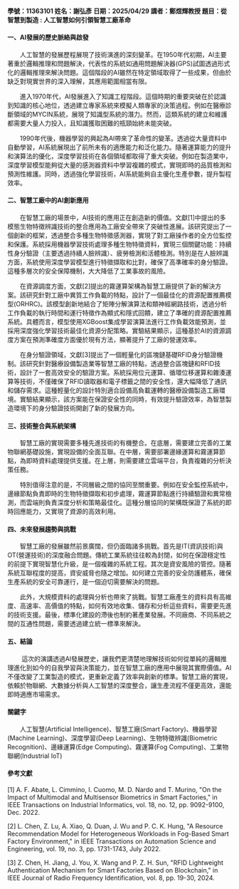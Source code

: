 #### 學號：11363101  姓名：謝弘彥  日期：2025/04/29  講者：鄭煜輝教授  題目：從智慧到製造 : 人工智慧如何引領智慧工廠革命

#### 一、AI發展的歷史脈絡與啟發
&emsp;&emsp;人工智慧的發展歷程展現了技術演進的深刻變革。在1950年代初期，AI主要著重於邏輯推理和問題解決，代表性的系統如通用問題解決器(GPS)試圖透過形式化的邏輯推理來解決問題。這個階段的AI雖然在特定領域取得了一些成果，但由於缺乏對現實世界的深入理解，其應用範圍相當有限。

&emsp;&emsp;進入1970年代，AI發展進入了知識工程階段。這個時期的重要突破在於認識到知識的核心地位，透過建立專家系統來模擬人類專家的決策過程。例如在醫療診斷領域的MYCIN系統，展現了知識型系統的潛力。然而，這類系統的建立和維護都需要大量人力投入，且知識獲取困難的瓶頸始終未能突破。

&emsp;&emsp;1990年代後，機器學習的興起為AI帶來了革命性的變革。透過從大量資料中自動學習，AI系統展現出了前所未有的適應能力和泛化能力。隨著運算能力的提升和演算法的優化，深度學習技術在各個領域都取得了重大突破。例如在製造業中，深度學習模型能夠從大量的感測器資料中學習複雜的模式，實現即時的品質檢測和預測性維護。同時，透過強化學習技術，AI系統能夠自主優化生產參數，提升製程效率。

#### 二、智慧工廠中的AI創新應用
&emsp;&emsp;在智慧工廠的場景中，AI技術的應用正在創造新的價值。文獻[1]中提出的多模態生物特徵辨識技術的整合應用為工廠安全帶來了突破性進展。該研究提出了一個創新的框架，透過整合多種生物特徵感測器，實現了對工廠操作者的全方位監控和保護。系統採用機器學習技術處理多種生物特徵資料，實現三個關鍵功能：持續性身分驗證（主要透過持續人臉辨識）、疲勞檢測和活體檢測。特別是在人臉辨識方面，系統使用深度學習模型進行特徵擷取和比對，確保了高準確率的身分驗證。這種多層次的安全保障機制，大大降低了工業事故的風險。

&emsp;&emsp;在資源調度方面，文獻[2]提出的霧運算架構為智慧工廠提供了新的解決方案。該研究針對工廠中異質工作負載的特點，設計了一個最佳化的資源配置推薦模型(ORHRC)。該模型創新地結合了矩陣分解演算法和類神經網路技術，透過分析工作負載的執行時間和運行特徵作為顯式和隱式回饋，建立了準確的資源配置推薦系統。具體而言，模型使用XGBoost集成學習演算法進行工作負載效能預測，並採用深度強化學習技術最佳化資源分配策略。實驗結果顯示，這種基於AI的資源調度方案在預測準確度方面優於現有方法，顯著提升了工廠的營運效率。

&emsp;&emsp;在身分驗證領域，文獻[3]提出了一個輕量化的區塊鏈基礎RFID身分驗證機制。該研究針對醫療設備製造業等智慧工廠的特點，透過整合區塊鏈和RFID技術，設計了一套高效安全的驗證方案。系統採用位元運算、循環位移運算和雜湊運算等技術，不僅確保了RFID讀取器和電子標籤之間的安全性，還大幅降低了通訊和儲存需求。這種輕量化的設計特別適合設備高負載運轉的醫療設備製造工廠環境。實驗結果顯示，該方案能在保證安全性的同時，有效提升驗證效率，為智慧製造環境下的身分驗證技術開創了新的發展方向。

#### 三、技術整合與系統架構
&emsp;&emsp;智慧工廠的實現需要多種先進技術的有機整合。在底層，需要建立完善的工業物聯網基礎設施，實現設備的全面互聯。在中層，需要部署邊緣運算和霧運算節點，為即時資料處理提供支援。在上層，則需要建立雲端平台，負責複雜的分析決策任務。

&emsp;&emsp;特別值得注意的是，不同層級之間的協同至關重要。例如在安全監控系統中，邊緣節點負責即時的生物特徵擷取和初步處理，霧運算節點進行持續驗證和異常檢測，而雲端則負責深度分析和策略最佳化。這種分層協同的架構既保證了系統的即時回應能力，又實現了資源的高效利用。

#### 四、未來發展趨勢與挑戰
&emsp;&emsp;智慧工廠的發展雖然前景廣闊，但仍面臨諸多挑戰。首先是IT(資訊技術)與OT(營運技術)的深度融合問題。傳統工業系統往往較為封閉，如何在保證穩定性的前提下實現智慧化升級，是一個複雜的系統工程。其次是資安風險的管控。隨著系統互聯程度的提高，資安威脅也隨之增加。如何建立完善的安全防護體系，確保生產系統的安全可靠運行，是一個迫切需要解決的問題。

&emsp;&emsp;此外，大規模資料的處理與分析也帶來了挑戰。智慧工廠產生的資料具有高維度、高速率、高價值的特點，如何有效地收集、儲存和分析這些資料，需要更先進的技術支援。最後，標準化建設的滯後也制約著產業發展。不同廠商、不同系統之間的互通性問題，需要透過建立統一標準來解決。

#### 五、結論
&emsp;&emsp; 這次的演講透過AI發展歷史，讓我們更清楚地理解技術如何從單純的邏輯推理進化到如今的自我學習與決策能力，並在智慧工廠的應用中展現其實際價值。AI不僅改變了工業製造的模式，更重新定義了效率與創新的標準。智慧工廠的實現，依賴於物聯網、大數據分析與人工智慧的深度整合，讓生產流程不僅更高效，還能即時適應市場需求。

#### 關鍵字
&emsp;&emsp;人工智慧(Artificial Intelligence)、智慧工廠(Smart Factory)、機器學習(Machine Learning)、深度學習(Deep Learning)、生物特徵辨識(Biometric Recognition)、邊緣運算(Edge Computing)、霧運算(Fog Computing)、工業物聯網(Industrial IoT)

#### 參考文獻
[1] A. F. Abate, L. Cimmino, I. Cuomo, M. D. Nardo and T. Murino, "On the Impact of Multimodal and Multisensor Biometrics in Smart Factories," in IEEE Transactions on Industrial Informatics, vol. 18, no. 12, pp. 9092-9100, Dec. 2022. 

[2] L. Chen, Z. Lu, A. Xiao, Q. Duan, J. Wu and P. C. K. Hung, "A Resource Recommendation Model for Heterogeneous Workloads in Fog-Based Smart Factory Environment," in IEEE Transactions on Automation Science and Engineering, vol. 19, no. 3, pp. 1731-1743, July 2022.

[3] Z. Chen, H. Jiang, J. You, X. Wang and P. Z. H. Sun, "RFID Lightweight Authentication Mechanism for Smart Factories Based on Blockchain," in IEEE Journal of Radio Frequency Identification, vol. 8, pp. 19-30, 2024.
